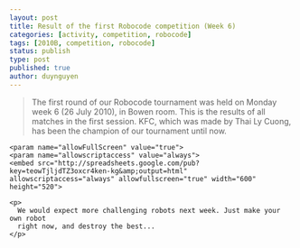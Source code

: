 ```yaml
---
layout: post
title: Result of the first Robocode competition (Week 6)
categories: [activity, competition, robocode]
tags: [2010B, competition, robocode]
status: publish
type: post
published: true
author: duynguyen
---
```


> The first round of our Robocode tournament was
  held on Monday week 6 (26 July 2010), in Bowen room. This is the results
  of all matches in the first session. KFC, which was made by Thai Ly
  Cuong, has been the champion of our tournament until now.
  
<p>
  <!-- Artiss Code Embed v2.0.2 | http://www.artiss.co.uk/code-embed -->
  <object width="600" height="520">
    <param name="result" value="http://spreadsheets.google.com/pub?key=teowTjljdTZ3oxcr4ken-kg&amp;output=html">

    <param name="allowFullScreen" value="true">
    <param name="allowscriptaccess" value="always">
    <embed src="http://spreadsheets.google.com/pub?key=teowTjljdTZ3oxcr4ken-kg&amp;output=html" allowscriptaccess="always" allowfullscreen="true" width="600" height="520">
  </object>
  <!-- End of Artiss Code Embed code -->
    </p>

    <p>
      We would expect more challenging robots next week. Just make your own robot
      right now, and destroy the best...
    </p>
